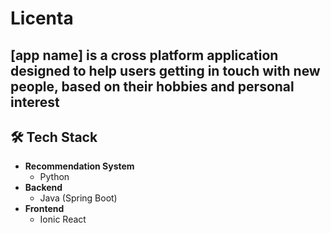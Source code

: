 # Licenta

## [app name] is a cross platform application designed to help users getting in touch with new people, based on their hobbies and personal interest

## 🛠️ Tech Stack
- **Recommendation System** 
    - Python
- **Backend**
    - Java (Spring Boot)
- **Frontend**
    - Ionic React